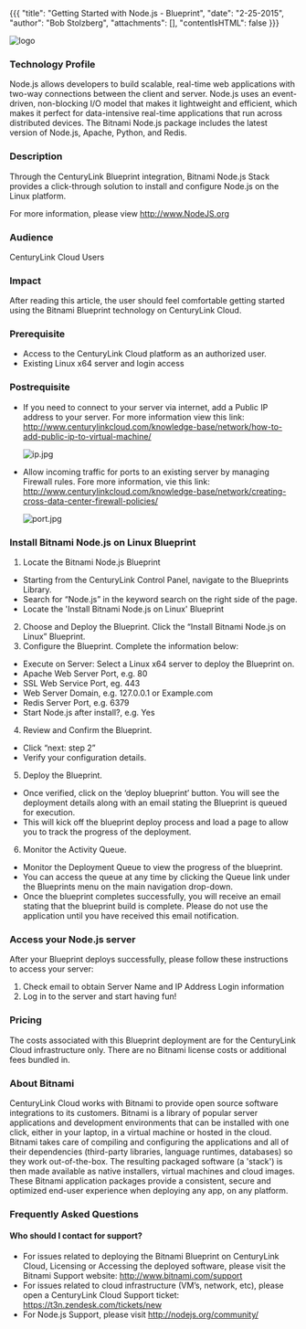 {{{
  "title": "Getting Started with Node.js - Blueprint",
  "date": "2-25-2015",
  "author": "Bob Stolzberg",
  "attachments": [],
  "contentIsHTML": false
}}}

![logo](https://nodeblog.files.wordpress.com/2011/07/nodejs.png)

### Technology Profile
Node.js allows developers to build scalable, real-time web applications with two-way connections between the client and server. Node.js uses an event-driven, non-blocking I/O model that makes it lightweight and efficient, which makes it perfect for data-intensive real-time applications that run across distributed devices. The Bitnami Node.js package includes the latest version of Node.js, Apache, Python, and Redis.

### Description
Through the CenturyLink Blueprint integration, Bitnami Node.js Stack provides a click-through solution to install and configure Node.js on the Linux platform.

For more information, please view http://www.NodeJS.org

### Audience
CenturyLink Cloud Users

### Impact
After reading this article, the user should feel comfortable getting started using the Bitnami Blueprint technology on CenturyLink Cloud.


### Prerequisite
- Access to the CenturyLink Cloud platform as an authorized user.
- Existing Linux x64 server and login access

### Postrequisite

- If you need to connect to your server via internet, add a Public IP address to your server.  For more information view this link: http://www.centurylinkcloud.com/knowledge-base/network/how-to-add-public-ip-to-virtual-machine/

	![ip.jpg](https://t3n.zendesk.com/attachments/token/kObGC9P2IjP1ate0NexwFNiXz/?name=ip.jpg)

- Allow incoming traffic for ports to an existing server by managing Firewall rules.  Fore more information, vie this link: http://www.centurylinkcloud.com/knowledge-base/network/creating-cross-data-center-firewall-policies/

	![port.jpg](https://t3n.zendesk.com/attachments/token/1Ufw0JjIWW8XfASYLh4x3Irl9/?name=port.jpg)


### Install Bitnami Node.js on Linux Blueprint
1. Locate the Bitnami Node.js Blueprint
  + Starting from the CenturyLink Control Panel, navigate to the Blueprints Library.
  + Search for “Node.js” in the keyword search on the right side of the page.
  + Locate the 'Install Bitnami Node.js on Linux' Blueprint
2. Choose and Deploy the Blueprint. Click the “Install Bitnami Node.js on Linux” Blueprint.
3. Configure the Blueprint. Complete the information below:
  + Execute on Server: Select a Linux x64 server to deploy the Blueprint on.
  + Apache Web Server Port, e.g. 80
  + SSL Web Service Port, eg. 443
  + Web Server Domain, e.g. 127.0.0.1 or Example.com
  + Redis Server Port, e.g. 6379
  + Start Node.js after install?, e.g. Yes
4. Review and Confirm the Blueprint.
  + Click “next: step 2”
  + Verify your configuration details.
5. Deploy the Blueprint.
  + Once verified, click on the ‘deploy blueprint’ button. You will see the deployment details along with an email stating the Blueprint is queued for execution.
  + This will kick off the blueprint deploy process and load a page to allow you to track the progress of the deployment.
6. Monitor the Activity Queue.
  + Monitor the Deployment Queue to view the progress of the blueprint.
  + You can access the queue at any time by clicking the Queue link under the Blueprints menu on the main navigation drop-down.
  + Once the blueprint completes successfully, you will receive an email stating that the blueprint build is complete. Please do not use the application until you have received this email notification.


### Access your Node.js server
After your Blueprint deploys successfully, please follow these instructions to access your server:
  1. Check email to obtain Server Name and IP Address Login information
  2. Log in to the server and start having fun!

### Pricing
The costs associated with this Blueprint deployment are for the CenturyLink Cloud infrastructure only.  There are no Bitnami license costs or additional fees bundled in.

### About Bitnami
CenturyLink Cloud works with Bitnami to provide open source software integrations to its customers.  Bitnami is a library of popular server applications and development environments that can be installed with one click, either in your laptop, in a virtual machine or hosted in the cloud. Bitnami takes care of compiling and configuring the applications and all of their dependencies (third-party libraries, language runtimes, databases) so they work out-of-the-box. The resulting packaged software (a 'stack') is then made available as native installers, virtual machines and cloud images. These Bitnami application packages provide a consistent, secure and optimized end-user experience when deploying any app, on any platform.

### Frequently Asked Questions

#### Who should I contact for support?
* For issues related to deploying the Bitnami Blueprint on CenturyLink Cloud, Licensing or Accessing the deployed software, please visit the Bitnami Support website: http://www.bitnami.com/support
* For issues related to cloud infrastructure (VM’s, network, etc), please open a CenturyLink Cloud Support ticket: https://t3n.zendesk.com/tickets/new
* For Node.js Support, please visit http://nodejs.org/community/
